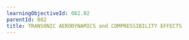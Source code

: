```yaml
---
learningObjectiveId: 082.02
parentId: 082
title: TRANSONIC AERODYNAMICS and COMPRESSIBILITY EFFECTS
---
```



